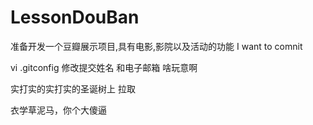 # LessonDouBan
准备开发一个豆瓣展示项目,具有电影,影院以及活动的功能
I want to comnit 


vi .gitconfig 修改提交姓名 和电子邮箱 啥玩意啊

实打实的实打实的圣诞树上  拉取

衣学草泥马，你个大傻逼